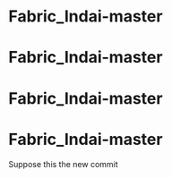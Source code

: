﻿# Fabric_Indai-master
# Fabric_Indai-master

# Fabric_Indai-master
# Fabric_Indai-master
Suppose this the new commit

